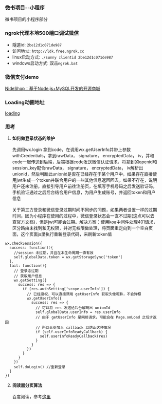 ### **微书项目--小程序**
微书项目的小程序部分

### **ngrok代理本地500端口调试微信**
+ 隧道id: `2be12d1c071de987`
+ 访问地址: `http://ldk.free.ngrok.cc`
+ linux启动方式: `./sunny clientid 2be12d1c071de987`
+ windows启动方式: 双击`ngrok.bat`

### **微信支付demo**
[NideShop：基于Node.js+MySQL开发的开源商城](https://github.com/tumobi/nideshop-mini-program)

### **Loading动画地址**
[loading](https://loading.io/icon/custom/95323/)

### **思考**
1. **如何做登录状态的维护**
<br><br>先调用wx.login 拿到code，在调用wx.getUserInfo并带上参数withCredentials，拿到rawData， signature， encryptedData， iv，并和code一起传送到后端，后端根据code发送微信认证请求，将拿到的openid和session_key配合rawData， signature， encryptedData， iv解析出unionid，然后判断此unionid是否在已经存在于某个用户中，如果存在直接使用jwt生成一个token并联合用户的一些其他信息返回回去。如果不存在，说明用户还未注册，直接引导用户前往注册页，在填写手机号码之后发送验证码，手机验证通过之后后台结合用户信息，为用户生成账号，并返回token和用户信息<br><br>
关于第三方登录和微信登录过期时间不同步的问题，如果两者设置一样的过期时间，因为小程序在使用的过程中，微信登录状态会一直不过期(这点可以去查官方文档)，但是jwt可能会过期。解决方案：使用koa中间件处理401请求，区分路由未找到和无权限，并对无权限做处理，将页面重定向到一个空白页面，这个页面js里执行重新登录代码，来刷新token值
```
wx.checkSession({
  success: function(){
    //session 未过期，并且在本生命周期一直有效
    self.globalData.token = wx.getStorageSync('token')
  },
  fail: function(){
    // 登录态过期
    // 获取用户信息
    wx.getSetting({
      success: res => {
        if (res.authSetting['scope.userInfo']) {
          // 已经授权，可以直接调用 getUserInfo 获取头像昵称，不会弹框
          wx.getUserInfo({
            success: res => {
              // 可以将 res 发送给后台解码出 unionId
              self.globalData.userInfo = res.userInfo
              // 由于 getUserInfo 是网络请求，可能会在 Page.onLoad 之后才返回
              // 所以此处加入 callback 以防止这种情况
              if (self.userInfoReadyCallback) {
                self.userInfoReadyCallback(res)
              }
            }
          })
        }
      }
    })
    self.doLogin() //重新登录
  }
})
```
2. **阅读器分页算法**
<br><br>百度阅读，参考[这里](https://yd.baidu.com/view/72b62bb1680203d8ce2f248c)
